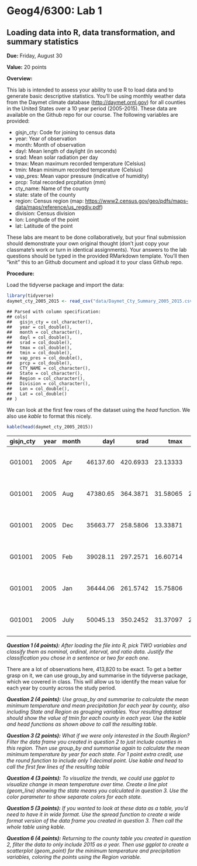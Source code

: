 Geog4/6300: Lab 1
================

## Loading data into R, data transformation, and summary statistics

**Due:** Friday, August 30

**Value:** 20 points

**Overview:**

This lab is intended to assess your ability to use R to load data and to
generate basic descriptive statistics. You’ll be using monthly weather
data from the Daymet climate database (<http://daymet.ornl.gov>) for all
counties in the United States over a 10 year period (2005-2015). These
data are available on the Github repo for our course. The following
variables are provided:

  - gisjn\_cty: Code for joining to census data
  - year: Year of observation
  - month: Month of observation
  - dayl: Mean length of daylight (in seconds)
  - srad: Mean solar radiation per day
  - tmax: Mean maximum recorded temperature (Celsius)
  - tmin: Mean minimum recorded temperature (Celsius)
  - vap\_pres: Mean vapor pressure (indicative of humidity)
  - prcp: Total recorded prcpitation (mm)
  - cty\_name: Name of the county
  - state: state of the county
  - region: Census region (map:
    <https://www2.census.gov/geo/pdfs/maps-data/maps/reference/us_regdiv.pdf>)
  - division: Census division
  - lon: Longitude of the point
  - lat: Latitude of the point

These labs are meant to be done collaboratively, but your final
submission should demonstrate your own original thought (don’t just copy
your classmate’s work or turn in identical assignments). Your answers to
the lab questions should be typed in the provided RMarkdown template.
You’ll then “knit” this to an Github document and upload it to your
class Github repo.

**Procedure:**

Load the tidyverse package and import the data:

``` r
library(tidyverse)
daymet_cty_2005_2015 <- read_csv("data/Daymet_Cty_Summary_2005_2015.csv")
```

    ## Parsed with column specification:
    ## cols(
    ##   gisjn_cty = col_character(),
    ##   year = col_double(),
    ##   month = col_character(),
    ##   dayl = col_double(),
    ##   srad = col_double(),
    ##   tmax = col_double(),
    ##   tmin = col_double(),
    ##   vap_pres = col_double(),
    ##   prcp = col_double(),
    ##   CTY_NAME = col_character(),
    ##   State = col_character(),
    ##   Region = col_character(),
    ##   Division = col_character(),
    ##   Lon = col_double(),
    ##   Lat = col_double()
    ## )

We can look at the first few rows of the dataset using the *head*
function. We also use *kable* to format this
nicely.

``` r
kable(head(daymet_cty_2005_2015))
```

| gisjn\_cty | year | month |     dayl |     srad |     tmax |       tmin | vap\_pres | prcp | CTY\_NAME | State   | Region       | Division                    |        Lon |    Lat |
| :--------- | ---: | :---- | -------: | -------: | -------: | ---------: | --------: | ---: | :-------- | :------ | :----------- | :-------------------------- | ---------: | -----: |
| G01001     | 2005 | Apr   | 46137.60 | 420.6933 | 23.13333 |  9.4666667 | 1210.6667 |  195 | Autauga   | Alabama | South Region | East South Central Division | \-86.64257 | 32.535 |
| G01001     | 2005 | Aug   | 47380.65 | 364.3871 | 31.58065 | 22.0322581 | 2649.0323 |  150 | Autauga   | Alabama | South Region | East South Central Division | \-86.64257 | 32.535 |
| G01001     | 2005 | Dec   | 35663.77 | 258.5806 | 13.33871 |  0.1774194 |  637.4194 |   69 | Autauga   | Alabama | South Region | East South Central Division | \-86.64257 | 32.535 |
| G01001     | 2005 | Feb   | 39028.11 | 297.2571 | 16.60714 |  5.4107143 |  935.7143 |  152 | Autauga   | Alabama | South Region | East South Central Division | \-86.64257 | 32.535 |
| G01001     | 2005 | Jan   | 36444.06 | 261.5742 | 15.75806 |  3.5483871 |  855.4839 |   75 | Autauga   | Alabama | South Region | East South Central Division | \-86.64257 | 32.535 |
| G01001     | 2005 | July  | 50045.13 | 350.2452 | 31.37097 | 22.0483871 | 2649.0323 |  284 | Autauga   | Alabama | South Region | East South Central Division | \-86.64257 | 32.535 |

***Question 1 (4 points):** After loading the file into R, pick TWO
variables and classify them as nominal, ordinal, interval, and ratio
data. Justify the classification you chose in a sentence or two for each
one.*

There are a lot of observations here, 413,820 to be exact. To get a
better grasp on it, we can use group\_by and summarise in the tidyverse
package, which we covered in class. This will allow us to identify the
mean value for each year by county across the study period.

***Question 2 (4 points):** Use group\_by and summarise to calculate the
mean minimum temperature and mean precipitation for each year by county,
also including State and Region as grouping variables. Your resulting
dataset should show the value of tmin for each county in each year. Use
the kable and head functions as shown above to call the resulting
table.*

***Question 3 (2 points):** What if we were only interested in the South
Region? Filter the data frame you created in question 2 to just include
counties in this region. Then use group\_by and summarise again to
calculate the mean minimum temperature by year for each state. For 1
point extra credit, use the round function to include only 1 decimal
point. Use kable and head to call the first few lines of the resulting
table*

***Question 4 (3 points):** To visualize the trends, we could use ggplot
to visualize change in mean temperature over time. Create a line plot
(geom\_line) showing the state means you calculated in question 3. Use
the color parameter to show separate colors for each state.*

***Question 5 (3 points):** If you wanted to look at these data as a
table, you’d need to have it in wide format. Use the spread function to
create a wide format version of the data frame you created in question
3. Then call the whole table using kable.*

***Question 6 (4 points):** Returning to the county table you created in
question 2, filter the data to only include 2015 as a year. Then use
ggplot to create a scatterplot (geom\_point) for the minimum temperature
and precipitation variables, coloring the points using the Region
variable.*
